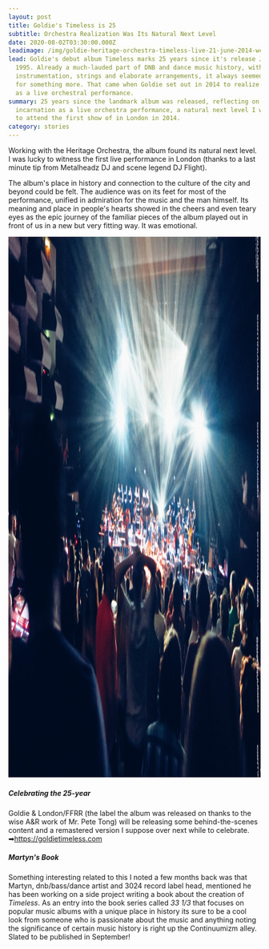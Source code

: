```yaml
---
layout: post
title: Goldie's Timeless is 25
subtitle: Orchestra Realization Was Its Natural Next Level
date: 2020-08-02T03:30:00.000Z
leadimage: /img/goldie-heritage-orchestra-timeless-live-21-june-2014-wceu-london_144-01-1920x1080-continuumizm-comp.jpg
lead: Goldie's debut album Timeless marks 25 years since it's release July 31st
  1995. Already a much-lauded part of DNB and dance music history, with its
  instrumentation, strings and elaborate arrangements, it always seemed destined
  for something more. That came when Goldie set out in 2014 to realize the music
  as a live orchestral performance.
summary: 25 years since the landmark album was released, reflecting on its
  incarnation as a live orchestra performance, a natural next level I was lucky
  to attend the first show of in London in 2014.
category: stories
---
```

Working with the Heritage Orchestra, the album found its natural next level. I was lucky to witness the first live performance in London (thanks to a last minute tip from Metalheadz DJ and scene legend DJ Flight).

The album's place in history and connection to the culture of the city and beyond could be felt. The audience was on its feet for most of the performance, unified in admiration for the music and the man himself. Its meaning and place in people's hearts showed in the cheers and even teary eyes as the epic journey of the familiar pieces of the album played out in front of us in a new but very fitting way. It was emotional.

<img class="img-fluid" src="/img/goldie-heritage-orchestra-timeless-live-21-june-2014-wceu-london_144-01-1920x1080-continuumizm-comp.jpg" loading="lazy" width="1920" height="1080" alt="audience on their feet, Goldie &amp; The Heritage Orchestra present Timeless Live, Southbank Centre, London, 21 June 2014. Photo by chrisfizik" title="audience on their feet, Goldie &amp; The Heritage Orchestra present Timeless Live, Southbank Centre, London, 21 June 2014.">

##### Celebrating the 25-year

Goldie & London/FFRR (the label the album was released on thanks to the wise A&R work of Mr. Pete Tong) will be releasing some behind-the-scenes content and a remastered version I suppose over next while to celebrate. ➡<https://goldietimeless.com>

##### Martyn's Book

Something interesting related to this I noted a few months back was that Martyn, dnb/bass/dance artist and 3024 record label head, mentioned he has been working on a side project writing a book about the creation of *Timeless*. As an entry into the book series called *33 1/3* that focuses on popular music albums with a unique place in history its sure to be a cool look from someone who is passionate about the music and anything noting the significance of certain music history is right up the Continuumizm alley. Slated to be published in September!